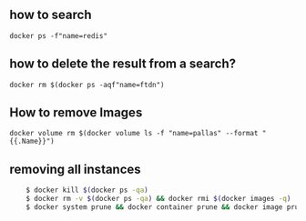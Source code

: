 

## how to search
```shell
docker ps -f"name=redis"
```

## how to delete the result from a search?
```
docker rm $(docker ps -aqf"name=ftdn")
```

## How to remove Images
```
docker volume rm $(docker volume ls -f "name=pallas" --format "{{.Name}}")
```




## removing all instances
```bash
    $ docker kill $(docker ps -qa)
    $ docker rm -v $(docker ps -qa) && docker rmi $(docker images -q)
    $ docker system prune && docker container prune && docker image prune && docker volume prune && docker network prune
```